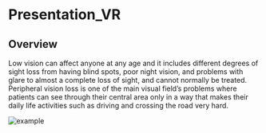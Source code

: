 # Presentation_VR

## Overview
Low vision can affect anyone at any age and it includes different degrees of sight loss from having blind spots, poor night vision, and problems with glare to almost a complete 
loss of sight, and cannot normally be treated. Peripheral vision loss is one of the main visual field’s problems where patients can see through their central area only in a way
that makes their daily life activities such as driving and crossing the road very hard. 

![example](https://user-images.githubusercontent.com/55362861/92481480-07750580-f1ac-11ea-9dfa-f3a86e25a516.PNG)


